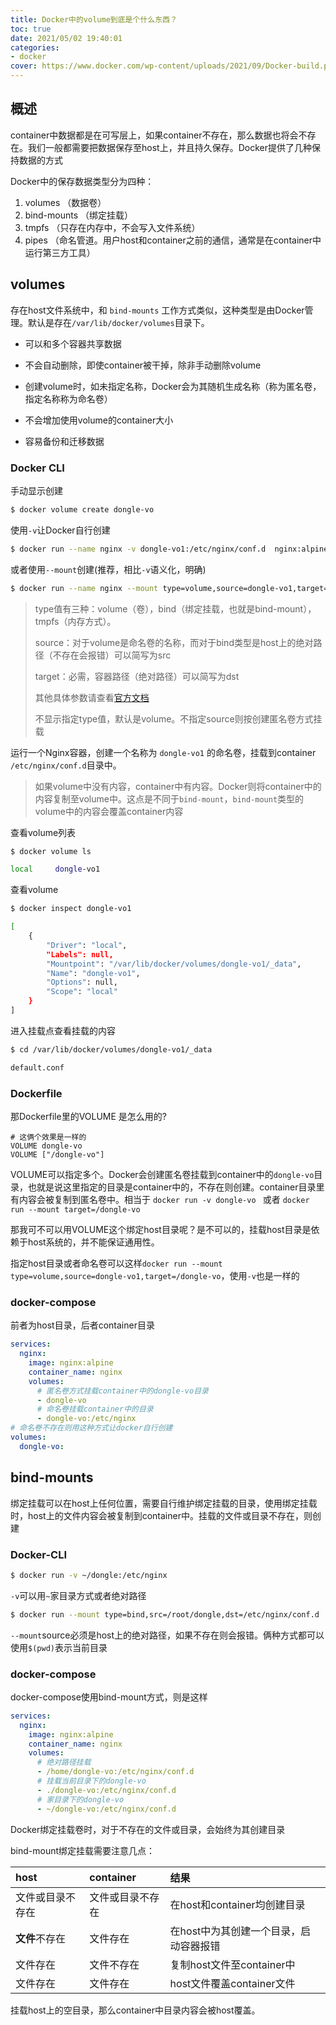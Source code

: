 ```yaml
---
title: Docker中的volume到底是个什么东西？
toc: true
date: 2021/05/02 19:40:01
categories:
- docker
cover: https://www.docker.com/wp-content/uploads/2021/09/Docker-build.png
---
```


## 概述

container中数据都是在可写层上，如果container不存在，那么数据也将会不存在。我们一般都需要把数据保存至host上，并且持久保存。Docker提供了几种保持数据的方式

Docker中的保存数据类型分为四种：

1. volumes  （数据卷）
2. bind-mounts  （绑定挂载）
3. tmpfs （只存在内存中，不会写入文件系统）
4. pipes （命名管道。用户host和container之前的通信，通常是在container中运行第三方工具）


## volumes

存在host文件系统中，和 `bind-mounts` 工作方式类似，这种类型是由Docker管理。默认是存在`/var/lib/docker/volumes`目录下。

* 可以和多个容器共享数据

* 不会自动删除，即使container被干掉，除非手动删除volume

* 创建volume时，如未指定名称，Docker会为其随机生成名称（称为匿名卷，指定名称称为命名卷）

* 不会增加使用volume的container大小

* 容易备份和迁移数据

### Docker CLI  

手动显示创建

``` bash
$ docker volume create dongle-vo
```

使用`-v`让Docker自行创建

```bash
$ docker run --name nginx -v dongle-vo1:/etc/nginx/conf.d  nginx:alpine
```

或者使用`--mount`创建(推荐，相比`-v`语义化，明确)

```bash
$ docker run --name nginx --mount type=volume,source=dongle-vo1,target=/etc/nginx/conf.d  nginx:alpine 
```

> type值有三种：volume（卷），bind（绑定挂载，也就是bind-mount），tmpfs（内存方式）。 
>
> source：对于volume是命名卷的名称，而对于bind类型是host上的绝对路径（不存在会报错）可以简写为src
>
> target：必需，容器路径（绝对路径）可以简写为dst
>
> 其他具体参数请查看[官方文档](https://docs.docker.com/storage/)
>
> 不显示指定type值，默认是volume。不指定source则按创建匿名卷方式挂载



运行一个Nginx容器，创建一个名称为 `dongle-vo1` 的命名卷，挂载到container `/etc/nginx/conf.d`目录中。

> 如果volume中没有内容，container中有内容。Docker则将container中的内容复制至volume中。这点是不同于`bind-mount`，`bind-mount`类型的volume中的内容会覆盖container内容

查看volume列表

```bash
$ docker volume ls

local     dongle-vo1
```

查看volume

```bash
$ docker inspect dongle-vo1

[
    {
        "Driver": "local",
        "Labels": null,
        "Mountpoint": "/var/lib/docker/volumes/dongle-vo1/_data",
        "Name": "dongle-vo1",
        "Options": null,
        "Scope": "local"
    }
]

```

进入挂载点查看挂载的内容

```bash
$ cd /var/lib/docker/volumes/dongle-vo1/_data

default.conf
```

### Dockerfile

那Dockerfile里的VOLUME 是怎么用的?

```shell Dockerfile
# 这俩个效果是一样的
VOLUME dongle-vo
VOLUME ["/dongle-vo"]
```

VOLUME可以指定多个。Docker会创建匿名卷挂载到container中的`dongle-vo`目录，也就是说这里指定的目录是container中的，不存在则创建。container目录里有内容会被复制到匿名卷中。相当于 `docker run -v dongle-vo ` 或者  `docker run --mount target=/dongle-vo`

那我可不可以用VOLUME这个绑定host目录呢？是不可以的，挂载host目录是依赖于host系统的，并不能保证通用性。

指定host目录或者命名卷可以这样`docker run --mount type=volume,source=dongle-vo1,target=/dongle-vo`，使用`-v`也是一样的

### docker-compose

前者为host目录，后者container目录

```yaml docker-compose
services:
  nginx:
    image: nginx:alpine
    container_name: nginx
    volumes:
      # 匿名卷方式挂载container中的dongle-vo目录
      - dongle-vo
      # 命名卷挂载container中的目录
      - dongle-vo:/etc/nginx
# 命名卷不存在则用这种方式让docker自行创建      
volumes:
  dongle-vo:
```



## bind-mounts

绑定挂载可以在host上任何位置，需要自行维护绑定挂载的目录，使用绑定挂载时，host上的文件内容会被复制到container中。挂载的文件或目录不存在，则创建

### Docker-CLI

```bash
$ docker run -v ~/dongle:/etc/nginx 
```

`-v`可以用`~`家目录方式或者绝对路径

```bash
$ docker run --mount type=bind,src=/root/dongle,dst=/etc/nginx/conf.d

```

`--mount`source必须是host上的绝对路径，如果不存在则会报错。俩种方式都可以使用`$(pwd)`表示当前目录

### docker-compose

docker-compose使用bind-mount方式，则是这样

```yaml
services:
  nginx:
    image: nginx:alpine
    container_name: nginx
    volumes:
      # 绝对路径挂载
      - /home/dongle-vo:/etc/nginx/conf.d
      # 挂载当前目录下的dongle-vo
      - ./dongle-vo:/etc/nginx/conf.d
      # 家目录下的dongle-vo
      - ~/dongle-vo:/etc/nginx/conf.d
```

Docker绑定挂载卷时，对于不存在的文件或目录，会始终为其创建目录

bind-mount绑定挂载需要注意几点： 

| host             | container        | 结果                                   |
| :--------------- | :--------------- | :------------------------------------- |
| 文件或目录不存在 | 文件或目录不存在 | 在host和container均创建目录            |
| **文件**不存在   | 文件存在         | 在host中为其创建一个目录，启动容器报错 |
| 文件存在         | 文件不存在       | 复制host文件至container中              |
| 文件存在         | 文件存在         | host文件覆盖container文件              |

挂载host上的空目录，那么container中目录内容会被host覆盖。
